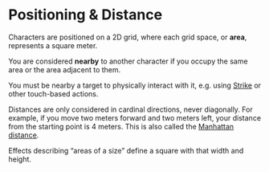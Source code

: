 # Positioning & Distance

Characters are positioned on a 2D grid, where each grid space, or **area**, represents a square meter.

You are considered **nearby** to another character if you occupy the same area or the area adjacent to them.

You must be nearby a target to physically interact with it, e.g. using [Strike](General-Skills/General-Skills/Strike.md) or other touch-based actions.

Distances are only considered in cardinal directions, never diagonally. For example, if you move two meters forward and two meters left, your distance from the starting point is 4 meters. This is also called the [Manhattan distance](https://simple.wikipedia.org/wiki/Manhattan_distance).

Effects describing “areas of a size” define a square with that width and height.